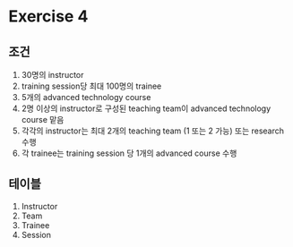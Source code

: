# Exercise 4



## 조건

1. 30명의 instructor
2. training session당 최대 100명의 trainee
3. 5개의 advanced technology course
4. 2명 이상의 instructor로 구성된 teaching team이 advanced technology course 맡음
5. 각각의 instructor는 최대 2개의 teaching team (1 또는 2 가능) 또는 research 수행
6. 각 trainee는 training session 당 1개의 advanced course 수행



## 테이블

1. Instructor
2. Team
3. Trainee
4. Session